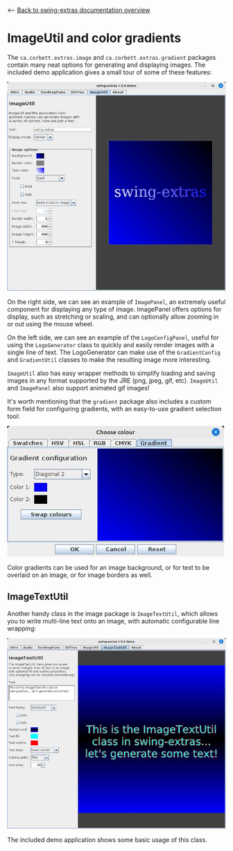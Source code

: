 <-- [Back to swing-extras documentation overview](../README.md)

# ImageUtil and color gradients

The `ca.corbett.extras.image` and `ca.corbett.extras.gradient` packages contain
many neat options for generating and displaying images. The included demo
application gives a small tour of some of these features:

![ImageUtil demo](screenshots/imageutil_screenshot1.jpg "ImageUtil demo")

On the right side, we can see an example of `ImagePanel`, an extremely useful
component for displaying any type of image. ImagePanel offers options for
display, such as stretching or scaling, and can optionally allow zooming in
or out using the mouse wheel. 

On the left side, we can see an example of the `LogoConfigPanel`, useful
for using the `LogoGenerator` class to quickly and easily render images
with a single line of text. The LogoGenerator can make use of the
`GradientConfig` and `GradientUtil` classes to make the resulting image
more interesting.

`ImageUtil` also has easy wrapper methods to simplify loading and saving
images in any format supported by the JRE (png, jpeg, gif, etc). `ImageUtil`
and `ImagePanel` also support animated gif images!

It's worth mentioning that the `gradient` package also includes a custom
form field for configuring gradients, with an easy-to-use gradient
selection tool:

![Gradient selector](screenshots/imageutil_screenshot2.jpg "GradientSelector")

Color gradients can be used for an image background, or for text to be
overlaid on an image, or for image borders as well.

## ImageTextUtil

Another handy class in the image package is `ImageTextUtil`, which allows you
to write multi-line text onto an image, with automatic configurable line wrapping:

![ImageTextUtil](screenshots/imageutil_screenshot3.jpg "ImageTextUtil")

The included demo application shows some basic usage of this class.